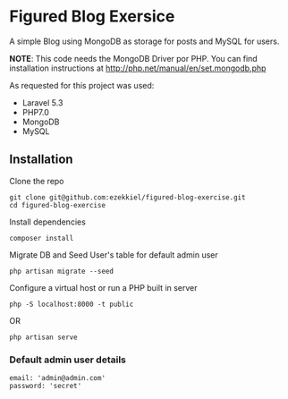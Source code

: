 Figured Blog Exersice
=====================

A simple Blog using MongoDB as storage for posts and MySQL for users.

**NOTE**: This code needs the MongoDB Driver por PHP. You can find installation instructions at http://php.net/manual/en/set.mongodb.php

As requested for this project was used:
 - Laravel 5.3
 - PHP7.0
 - MongoDB
 - MySQL

Installation
------------

Clone the repo
```
git clone git@github.com:ezekkiel/figured-blog-exercise.git
cd figured-blog-exercise
```
Install dependencies
```
composer install
```

Migrate DB and Seed User's table for default admin user 
```
php artisan migrate --seed
```

Configure a virtual host or run a PHP built in server
```
php -S localhost:8000 -t public
```
OR
```
php artisan serve
```

### Default admin user details

```
email: 'admin@admin.com'
password: 'secret'
```
